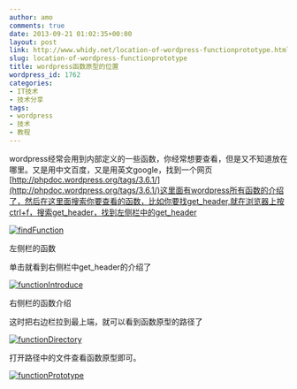 ```yaml
---
author: amo
comments: true
date: 2013-09-21 01:02:35+00:00
layout: post
link: http://www.whidy.net/location-of-wordpress-functionprototype.html
slug: location-of-wordpress-functionprototype
title: wordpress函数原型的位置
wordpress_id: 1762
categories:
- IT技术
- 技术分享
tags:
- wordpress
- 技术
- 教程
---
```


wordpress经常会用到内部定义的一些函数，你经常想要查看，但是又不知道放在哪里。又是用中文百度，又是用英文google，找到一个网页[http://phpdoc.wordpress.org/tags/3.6.1/](http://phpdoc.wordpress.org/tags/3.6.1/)这里面有wordpress所有函数的介绍了，然后在这里面搜索你要查看的函数，比如你要找get_header,就在浏览器上按ctrl+f，搜索get_header，找到左侧栏中的get_header

[![findFunction](http://www.whidy.net/wp-content/uploads/2013/09/findFunction.jpg)](http://www.whidy.net/wp-content/uploads/2013/09/findFunction.jpg)

左侧栏的函数

单击就看到右侧栏中get_header的介绍了

[![functionIntroduce](http://www.whidy.net/wp-content/uploads/2013/09/functionIntroduce-400x152.jpg)](http://www.whidy.net/wp-content/uploads/2013/09/functionIntroduce.jpg)

右侧栏的函数介绍

这时把右边栏拉到最上端，就可以看到函数原型的路径了

[![functionDirectory](http://www.whidy.net/wp-content/uploads/2013/09/functionDirectory-400x58.jpg)](http://www.whidy.net/wp-content/uploads/2013/09/functionDirectory.jpg)

打开路径中的文件查看函数原型即可。

[![functionPrototype](http://www.whidy.net/wp-content/uploads/2013/09/functionPrototype-400x169.jpg)](http://www.whidy.net/wp-content/uploads/2013/09/functionPrototype.jpg)
